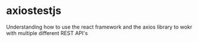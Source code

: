 # axiostestjs
Understanding how to use the react framework and the axios library to wokr with multiple different REST API's
